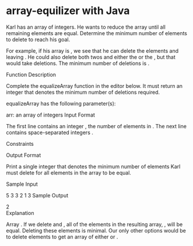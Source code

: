 # array-equilizer with Java
Karl has an array of integers. He wants to reduce the array until all remaining elements are equal. Determine the minimum number of elements to delete to reach his goal.

For example, if his array is , we see that he can delete the  elements  and  leaving . He could also delete both twos and either the  or the , but that would take  deletions. The minimum number of deletions is .

Function Description

Complete the equalizeArray function in the editor below. It must return an integer that denotes the minimum number of deletions required.

equalizeArray has the following parameter(s):

arr: an array of integers
Input Format

The first line contains an integer , the number of elements in .
The next line contains  space-separated integers .

Constraints

Output Format

Print a single integer that denotes the minimum number of elements Karl must delete for all elements in the array to be equal.

Sample Input

5
3 3 2 1 3
Sample Output

2   
Explanation

Array . If we delete  and , all of the elements in the resulting array, , will be equal. Deleting these  elements is minimal. Our only other options would be to delete  elements to get an array of either  or .
